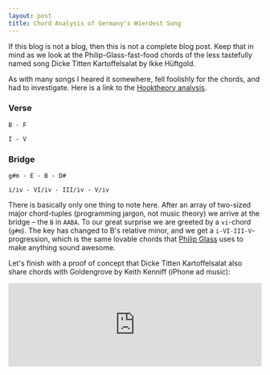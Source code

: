 ```yaml
---
layout: post
title: Chord Analysis of Germany's Wierdest Song
---
```

If this blog is not a blog, then this is not a complete blog post. Keep that in mind as we look at the Philip-Glass-fast-food chords of the less tastefully named song Dicke Titten Kartoffelsalat by Ikke Hüftgold.

As with many songs I heared it somewhere, fell foolishly for the chords, and had to investigate. Here is a link to the [Hooktheory analysis](http://www.hooktheory.com/theorytab/view/ikke-huftgold/-dicke-titten-kartoffelsalat).

### Verse
`B - F`

`I - V`

### Bridge

`g#m - E - B - D#`

`i/iv - VI/iv - III/iv - V/iv`

There is basically only one thing to note here. After an array of two-sized major chord-tuples (programming jargon, not music theory) we arrive at the bridge – the `B` in `AABA`. To our great surprise we are greeted by a `vi`-chord (`g#m`). The key has changed to B's relative minor, and we get a `i-VI-III-V`-progression, which is the same lovable chords that [Philip Glass](http://youtu.be/nNiOqa1nWgI?t=34s) uses to make anything sound awesome.


Let's finish with a proof of concept that Dicke Titten Kartoffelsalat also share chords with Goldengrove by Keith Kenniff (iPhone ad music):

<iframe width="100%" height="166" scrolling="no" frameborder="no" src="https://w.soundcloud.com/player/?url=https%3A//api.soundcloud.com/tracks/194074336%3Fsecret_token%3Ds-b5EWI&amp;color=ff5500&amp;auto_play=false&amp;hide_related=false&amp;show_comments=true&amp;show_user=true&amp;show_reposts=false"></iframe>
